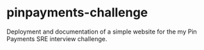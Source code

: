 # pinpayments-challenge

Deployment and documentation of a simple website for the my Pin Payments SRE interview challenge.

